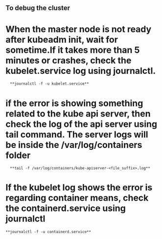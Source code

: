 ## To debug the cluster

  # When the master node is not ready after kubeadm init, wait for sometime.If it takes more than 5 minutes or crashes, check the kubelet.service log using journalctl.
      **journalctl -f -u kubelet.service**
      
  # if the error is showing something related to the kube api server, then check the log of the api server using tail command. The server logs will be inside the /var/log/containers folder
      **tail -f /var/log/containers/kube-apiserver-<file_suffix>.log**

  # If the kubelet log shows the error is regarding container means, check the containerd.service using journalctl 
    **journalctl -f -u containerd.service**

